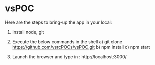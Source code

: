 vsPOC
=====

Here are the steps to bring-up the app in your local:

1) Install node, git

2) Execute the below commands in the shell
	a) git clone https://github.com/vsrcPOCs/vsPOC.git
	b) npm install
	c) npm start

3) Launch the browser and type in : http://localhost:3000/
